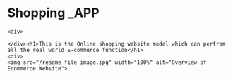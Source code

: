 # Shopping _APP


    <div>

    </div><h1>This is the Online shopping website model which can perfrom all the real world E-commerce function</h1>
    <div>
    <img src="/readme file image.jpg" width="100%" alt="Overview of Ecommerce Website">
</div>
